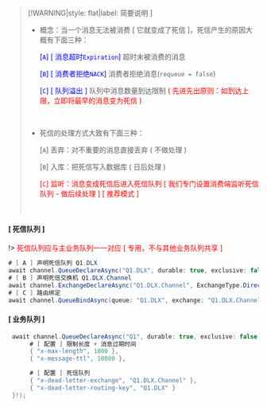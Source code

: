 <br/>

>[!WARNING|style: flat|label: 简要说明 ]
>
>- 概念：当一个消息无法被消费 [ 它就变成了死信 ]，死信产生的原因大概有下面三种：
>
>   <span style='color:Blue'>[`A`] [ 消息超时`Expiration`]</span> 超时未被消费的消息
>
>   <span style='color:Blue'>[`B`] [ 消费者拒绝`NACK`]</span> 消费者拒绝消息(`requeue = false`)
>
>   <span style='color:Blue'>[`C`] [ 队列溢出 ]</span> 队列中消息数量到达限制<span style='color:red'> ( 先进先出原则：如到达上限，立即将最早的消息变为死信 )</span>
>
>
> <br/>
>
>- 死信的处理方式大致有下面三种：
>
>   [`A`] 丢弃：对不重要的消息直接丢弃 ( 不做处理 )
>
>   [`B`] 入库：把死信写入数据库 ( 日后处理 )
>
>   <span style='color:red'>[`C`] 监听：消息变成死信后进入死信队列 [ 我们专门设置消费端监听死信队列 - 做后续处理 ] [ 推荐模式 ]</span>
>
>
><br/>

<!-- tabs:start -->

#### **[ 死信队列 ]**

!> <span style='color:red'>死信队列应与主业务队列一一对应 [ 专用，不与其他业务队列共享 ]</span>

```csharp
# [ A ] 声明死信队列 Q1.DLX
await channel.QueueDeclareAsync("Q1.DLX", durable: true, exclusive: false, autoDelete: false, arguments: null);
# [ B ] 声明死信交换机 Q1.DLX.Channel
await channel.ExchangeDeclareAsync("Q1.DLX.Channel", ExchangeType.Direct, durable: true);
# [ C ] 路由绑定
await channel.QueueBindAsync(queue: "Q1.DLX", exchange: "Q1.DLX.Channel", routingKey: "Q1.DLX");


```



#### **[ 业务队列 ]**

```csharp
 await channel.QueueDeclareAsync("Q1", durable: true, exclusive: false, autoDelete: false, arguments: new Dictionary<string, object> {
      # [ 配置 ] 限制长度 + 消息过期时间
      { "x-max-length", 1000 },
      { "x-message-ttl", 10000 },

      # [ 配置 ] 死信队列
      { "x-dead-letter-exchange", "Q1.DLX.Channel" },
      { "x-dead-letter-routing-key", "Q1.DLX" }
 }!);


```





<!-- tabs:end -->
